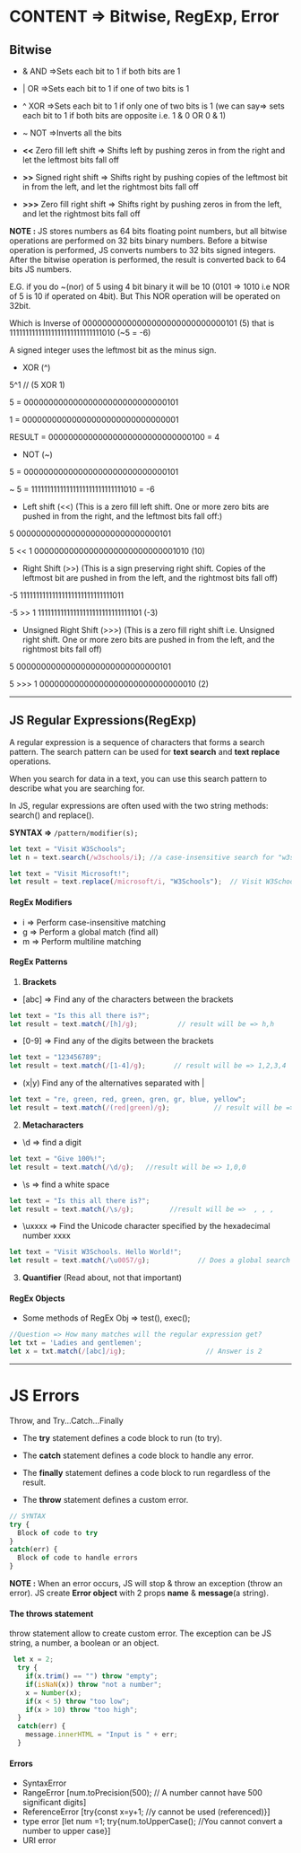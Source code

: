 # CONTENT => Bitwise, RegExp, Error

## Bitwise

- &	AND                     =>Sets each bit to 1 if both bits are 1

- |	OR                      =>Sets each bit to 1 if one of two bits is 1

- ^	XOR	                    =>Sets each bit to 1 if only one of two bits is 1 (we can say=> sets each bit to 1 if both bits are opposite i.e. 1 & 0 OR 0 & 1)

- ~	NOT	                    =>Inverts all the bits

- **<<**	Zero fill left shift	=> Shifts left by pushing zeros in from the right and let the leftmost bits fall off

- **>>**	Signed right shift	    => Shifts right by pushing copies of the leftmost bit in from the left, and let the rightmost bits fall off

- **>>>**	Zero fill right shift	=> Shifts right by pushing zeros in from the left, and let the rightmost bits fall off

**NOTE :** JS stores numbers as 64 bits floating point numbers, but all bitwise operations are performed on 32 bits binary numbers. Before a bitwise operation is performed, JS converts numbers to 32 bits signed integers. After the bitwise operation is performed, the result is converted back to 64 bits JS numbers.

E.G. if you do ~(nor) of 5 using 4 bit binary it will be 10 (0101 => 1010 i.e NOR of 5 is 10 if operated on 4bit). But This NOR operation will be operated on 32bit.

Which is Inverse of 00000000000000000000000000000101 (5) that is 11111111111111111111111111111010 (~5 = -6)

A signed integer uses the leftmost bit as the minus sign.




- XOR (^)

5^1 // (5 XOR 1)

5 = 00000000000000000000000000000101

1 = 00000000000000000000000000000001

RESULT = 00000000000000000000000000000100 = 4

- NOT (~)

5 = 00000000000000000000000000000101

~ 5 = 11111111111111111111111111111010 = -6 

- Left shift (<<) (This is a zero fill left shift. One or more zero bits are pushed in from the right, and the leftmost bits fall off:)

5	00000000000000000000000000000101

5 << 1	00000000000000000000000000001010 (10)

- Right Shift (>>) (This is a sign preserving right shift. Copies of the leftmost bit are pushed in from the left, and the rightmost bits fall off)

-5	11111111111111111111111111111011

-5 >> 1	11111111111111111111111111111101 (-3)

- Unsigned Right Shift (>>>) (This is a zero fill right shift i.e. Unsigned right shift. One or more zero bits are pushed in from the left, and the rightmost bits fall off)


5	00000000000000000000000000000101

5 >>> 1	00000000000000000000000000000010 (2)

------------------------------------------------------------------------------------------------------------------------------------------------

## JS Regular Expressions(RegExp)

A regular expression is a sequence of characters that forms a search pattern. The search pattern can be used for **text search** and **text replace** operations.

When you search for data in a text, you can use this search pattern to describe what you are searching for.

In JS, regular expressions are often used with the two string methods: search() and replace().

**SYNTAX =>** ```/pattern/modifier(s);```

```js
let text = "Visit W3Schools";
let n = text.search(/w3schools/i); //a case-insensitive search for "w3schools" in a string:  SYNTAX => /pattern/modifier(s): Output = 6
```
```js
let text = "Visit Microsoft!";
let result = text.replace(/microsoft/i, "W3Schools");  // Visit W3Schools!
```

#### RegEx Modifiers 

- i => Perform case-insensitive matching
- g => Perform a global match (find all)
- m => Perform multiline matching

#### RegEx Patterns

1. **Brackets**

- [abc] => 	Find any of the characters between the brackets

```js
let text = "Is this all there is?";
let result = text.match(/[h]/g);          // result will be => h,h
```

- [0-9] => Find any of the digits between the brackets

```js
let text = "123456789";
let result = text.match(/[1-4]/g);       // result will be => 1,2,3,4
```

- (x|y)	Find any of the alternatives separated with |

```js
let text = "re, green, red, green, gren, gr, blue, yellow";
let result = text.match(/(red|green)/g);           // result will be => green,red,green
```

2. **Metacharacters** 

- \d => find a digit
```js
let text = "Give 100%!"; 
let result = text.match(/\d/g);   //result will be => 1,0,0
```

- \s => find a white space
```js
let text = "Is this all there is?";
let result = text.match(/\s/g);         //result will be =>  , , ,
```

- \uxxxx =>	Find the Unicode character specified by the hexadecimal number xxxx

```js
let text = "Visit W3Schools. Hello World!"; 
let result = text.match(/\u0057/g);            // Does a global search for W, so result => W,W
```

3. **Quantifier** (Read about, not that important)

#### RegEx Objects

- Some methods of RegEx Obj => test(), exec();

```js
//Question => How many matches will the regular expression get?
let txt = 'Ladies and gentlemen';
let x = txt.match(/[abc]/ig);                    // Answer is 2
```

---------------------------------------------------------------------------------------------------------------------------------------------

# JS Errors

Throw, and Try...Catch...Finally

- The **try** statement defines a code block to run (to try).

- The **catch** statement defines a code block to handle any error.

- The **finally** statement defines a code block to run regardless of the result.

- The **throw** statement defines a custom error.

```js
// SYNTAX
try {
  Block of code to try
}
catch(err) {
  Block of code to handle errors
}
```

**NOTE :** When an error occurs, JS will stop & throw an exception (throw an error). JS create **Error object** with 2 props **name** & **message**(a string).

#### The throws statement

throw statement allow to create custom error. The exception can be JS string, a number, a boolean or an object.

```js
 let x = 2;
  try {
    if(x.trim() == "") throw "empty";
    if(isNaN(x)) throw "not a number";
    x = Number(x);
    if(x < 5) throw "too low";
    if(x > 10) throw "too high";
  }
  catch(err) {
    message.innerHTML = "Input is " + err;
  }
```

#### Errors

- SyntaxError
- RangeError   [num.toPrecision(500);  // A number cannot have 500 significant digits]
- ReferenceError   [try{const x=y+1; //y cannot be used (referenced)}]
- type error      [let num =1; try{num.toUpperCase(); //You cannot convert a number to upper case}]
- URI error
